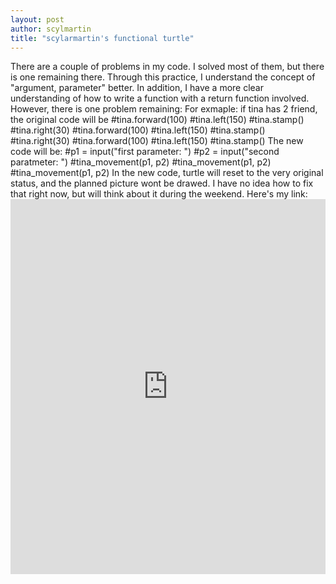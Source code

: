 ```yaml
---
layout: post
author: scylmartin
title: "scylarmartin's functional turtle"
---
```

There are a couple of problems in my code. I solved most of them, but there is one remaining there. Through this practice, I understand 
the concept of "argument, parameter" better. In addition, I have a more clear understanding of how to write a function with a return 
function involved. However, there is one problem remaining:
For exmaple: if tina has 2 friend, the original code will be
    #tina.forward(100)
    #tina.left(150)
    #tina.stamp()
    #tina.right(30)
    #tina.forward(100)
    #tina.left(150)
    #tina.stamp()
    #tina.right(30)
    #tina.forward(100)
    #tina.left(150)
    #tina.stamp()
The new code will be:
   #p1 = input("first parameter: ")
   #p2 = input("second paratmeter: ")
   #tina_movement(p1, p2)
   #tina_movement(p1, p2)
   #tina_movement(p1, p2)
In the new code, turtle will reset to the very original status, and the planned picture wont be drawed. I have no idea how to fix that right
now, but will think about it during the weekend.
Here's my link: <iframe src="https://trinket.io/embed/python/8d0c6e66f0" width="100%" height="600" frameborder="0" marginwidth="0"
marginheight="0" allowfullscreen></iframe>

